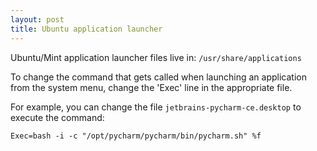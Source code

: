 ```yaml
---
layout: post
title: Ubuntu application launcher
---
```


Ubuntu/Mint application launcher files live in: `/usr/share/applications`

To change the command that gets called when launching an application from the
system menu, change the 'Exec' line in the appropriate file.

For example, you can change the file `jetbrains-pycharm-ce.desktop` to execute the command:

    Exec=bash -i -c "/opt/pycharm/pycharm/bin/pycharm.sh" %f
